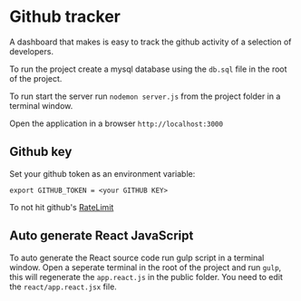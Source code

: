 # Github tracker

A dashboard that makes is easy to track the github activity of a selection of developers.

To run the project create a mysql database using the `db.sql` file in the root of the project.

To run start the server run `nodemon server.js` from the project folder in a terminal window.

Open the application in a browser `http://localhost:3000`

## Github key

Set your github token as an environment variable:

`export GITHUB_TOKEN = <your GITHUB KEY>`

To not hit github's [RateLimit](https://developer.github.com/v3/#rate-limiting)

## Auto generate React JavaScript

To auto generate the React source code run gulp script in a terminal window. Open a seperate terminal in the root of the project and run `gulp`, this will regenerate the `app.react.js` in the public folder. You need to edit the `react/app.react.jsx` file.
